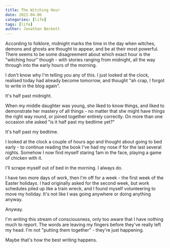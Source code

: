 ```yaml
---
title: The Witching Hour
date: 2022-04-06
categories: [life]
tags: [life]
author: Jonathan Beckett
---
```


According to folklore, midnight marks the time in the day when witches, demons and ghosts are thought to appear, and be at their most powerful. There seems to be some disagreement about which exact hour is the "witching hour" though - with stories ranging from midnight, all the way through into the early hours of the morning.

I don't know why I'm telling you any of this. I just looked at the clock, realised today had already become tomorrow, and thought "ah crap, I forgot to write in the blog again".

It's half past midnight.

When my middle daughter was young, she liked to know things, and liked to demonstrate her mastery of all things - no matter that she might have things the right way round, or joined together entirely correctly. On more than one occasion she asked "is it half past my bedtime yet?"

It's half past my bedtime.

I looked at the clock a couple of hours ago and thought about going to bed early - to continue reading the book I've had my nose if for the last several nights. Somehow I now find myself staring 1am in the face, playing a game of chicken with it.

I'll scrape myself out of bed in the morning. I always do.

I have two more days of work, then I'm off for a week - the first week of the Easter holidays. I had originally asked for the second week, but work schedules piled up like a train wreck, and I found myself volunteering to move my holiday. It's not like I was going anywhere or doing anything anyway.

Anyway.

I'm writing this stream of consciousness, only too aware that I have nothing much to report. The words are leaving my fingers before they've really left my head. I'm not "putting them together" - they're just happening.

Maybe that's how the best writing happens.